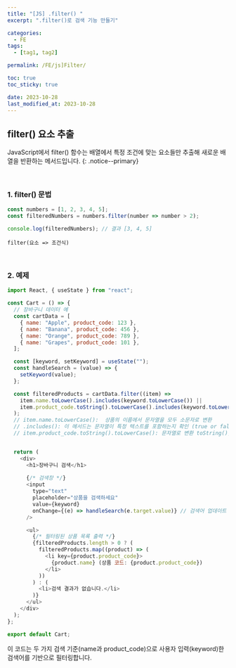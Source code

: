 ```yaml
---
title: "[JS] .filter() "
excerpt: ".filter()로 검색 기능 만들기"

categories:
  - FE
tags:
  - [tag1, tag2]

permalink: /FE/js]Filter/

toc: true
toc_sticky: true

date: 2023-10-28
last_modified_at: 2023-10-28
---
```


## filter() 요소 추출
JavaScript에서 filter() 함수는 배열에서 특정 조건에 맞는 요소들만 추출해 새로운 배열을 반환하는 메서드입니다. 
{: .notice--primary}

<br>

### 1.  filter() 문법
```javascript
const numbers = [1, 2, 3, 4, 5];
const filteredNumbers = numbers.filter(number => number > 2);

console.log(filteredNumbers); // 결과 [3, 4, 5]
```
`filter(요소 => 조건식)`

<br>

### 2. 예제
```javascript
import React, { useState } from "react";

const Cart = () => {
  // 장바구니 데이터 예
  const cartData = [
    { name: "Apple", product_code: 123 },
    { name: "Banana", product_code: 456 },
    { name: "Orange", product_code: 789 },
    { name: "Grapes", product_code: 101 },
  ];

  const [keyword, setKeyword] = useState("");
  const handleSearch = (value) => { 
    setKeyword(value);
  };

  const filteredProducts = cartData.filter((item) =>
    item.name.toLowerCase().includes(keyword.toLowerCase()) ||
    item.product_code.toString().toLowerCase().includes(keyword.toLowerCase())
  );
  // item.name.toLowerCase():  상품의 이름에서 문자열을 모두 소문자로 변환
  // .includes(): 이 메서드는 문자열이 특정 텍스트를 포함하는지 확인 (true or false 반환)
  // item.product_code.toString().toLowerCase(): 문자열로 변환 toString(), 


  return (
    <div>
      <h1>장바구니 검색</h1>
      
      {/* 검색창 */}
      <input
        type="text"
        placeholder="상품을 검색하세요"
        value={keyword}
        onChange={(e) => handleSearch(e.target.value)} // 검색어 업데이트
      />

      <ul>
        {/* 필터링된 상품 목록 출력 */}
        {filteredProducts.length > 0 ? (
          filteredProducts.map((product) => (
            <li key={product.product_code}>
              {product.name} (상품 코드: {product.product_code})
            </li>
          ))
        ) : (
          <li>검색 결과가 없습니다.</li>
        )}
      </ul>
    </div>
  );
};

export default Cart;
```
이 코드는 두 가지 검색 기준(name과 product_code)으로 사용자 입력(keyword)한 검색어를 기반으로 필터링합니다.